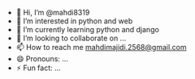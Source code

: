 - 👋 Hi, I’m @mahdi8319
- 👀 I’m interested in python and web
- 🌱 I’m currently learning python and django
- 💞️ I’m looking to collaborate on ...
- 📫 How to reach me mahdimajidi.2568@gmail.com
- 😄 Pronouns: ...
- ⚡ Fun fact: ...

<!---
mahdi8319/mahdi8319 is a ✨ special ✨ repository because its `README.md` (this file) appears on your GitHub profile.
You can click the Preview link to take a look at your changes.
--->
